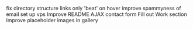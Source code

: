 fix directory structure
links only 'beat' on hover
improve spammyness of email
set up vps
Improve README
AJAX contact form
Fill out Work section
Improve placeholder images in gallery
